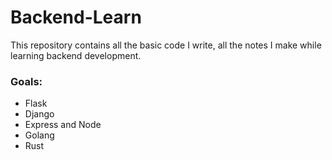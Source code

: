 # Backend-Learn
This repository contains all the basic code I write, all the notes I make while learning backend development. 

### Goals:
* Flask
* Django
* Express and Node
* Golang
* Rust
